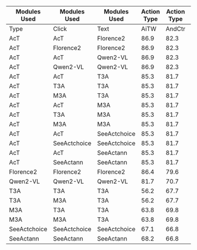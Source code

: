 | Modules Used | Modules Used | Modules Used | Action Type | Action Type | Click Target | Click Target | Text | Text | Total | Total |
| --- | --- | --- | --- | --- | --- | --- | --- | --- | --- | --- |
| Type | Click | Text | AiTW | AndCtr | AiTW | AndCtr | AiTW | AndCtr | AiTW | AndCtr |
| AcT | AcT | Florence2 | 86.9 | 82.3 | 77.4 | 65.4 | 84.2 | 77.5 | 72.2 | 63.1 |
| AcT | Florence2 | Florence2 | 86.9 | 82.3 | 76.2 | 62.0 | 84.2 | 77.5 | 71.6 | 61.1 |
| AcT | AcT | Qwen2-VL | 86.9 | 82.3 | 77.4 | 65.4 | 70.5 | 75.7 | 70.9 | 62.5 |
| AcT | Qwen2-VL | Qwen2-VL | 86.9 | 82.3 | 53.2 | 55.2 | 70.5 | 75.7 | 55.7 | 59.1 |
| AcT | AcT | T3A | 85.3 | 81.7 | 77.6 | 65.4 | 66.5 | 78.4 | 69.8 | 63.2 |
| AcT | T3A | T3A | 85.3 | 81.7 | 33.5 | 71.1 | 66.5 | 78.4 | 42.7 | 65.4 |
| AcT | M3A | T3A | 85.3 | 81.7 | 48.3 | 77.1 | 66.5 | 78.4 | 52.4 | 67.4 |
| AcT | AcT | M3A | 85.3 | 81.7 | 77.6 | 65.4 | 67.3 | 74.3 | 70.0 | 62.5 |
| AcT | T3A | M3A | 85.3 | 81.7 | 33.5 | 71.1 | 67.3 | 74.3 | 43.0 | 64.7 |
| AcT | M3A | M3A | 85.3 | 81.7 | 48.3 | 77.1 | 67.3 | 74.3 | 52.6 | 66.8 |
| AcT | AcT | SeeActchoice | 85.3 | 81.7 | 77.6 | 65.4 | 69.4 | 67.1 | 70.5 | 62.0 |
| AcT | SeeActchoice | SeeActchoice | 85.3 | 81.7 | 36.9 | 48.5 | 69.4 | 67.1 | 45.7 | 53.7 |
| AcT | AcT | SeeActann | 85.3 | 81.7 | 77.6 | 65.4 | 66.0 | 61.8 | 70.0 | 61.1 |
| AcT | SeeActann | SeeActann | 85.3 | 81.7 | 44.7 | 55.7 | 66.0 | 61.8 | 49.2 | 61.6 |
| Florence2 | Florence2 | Florence2 | 86.4 | 79.6 | 76.2 | 62.0 | 84.2 | 77.5 | 70.8 | 57.0 |
| Qwen2-VL | Qwen2-VL | Qwen2-VL | 81.7 | 70.7 | 53.2 | 55.2 | 70.5 | 75.7 | 51.0 | 52.2 |
| T3A | T3A | T3A | 56.2 | 67.7 | 33.5 | 71.1 | 66.5 | 78.4 | 26.9 | 53.1 |
| T3A | M3A | T3A | 56.2 | 67.7 | 48.3 | 77.1 | 66.5 | 78.4 | 30.9 | 55.2 |
| M3A | T3A | T3A | 63.8 | 69.8 | 33.5 | 71.1 | 66.5 | 78.4 | 27.0 | 53.5 |
| M3A | M3A | T3A | 63.8 | 69.8 | 48.3 | 77.1 | 66.5 | 78.4 | 35.8 | 57.7 |
| SeeActchoice | SeeActchoice | SeeActchoice | 67.1 | 66.8 | 36.9 | 48.5 | 69.4 | 67.1 | 29.5 | 38.9 |
| SeeActann | SeeActann | SeeActann | 68.2 | 66.8 | 44.7 | 55.7 | 66.0 | 61.8 | 34.3 | 45.7 |
